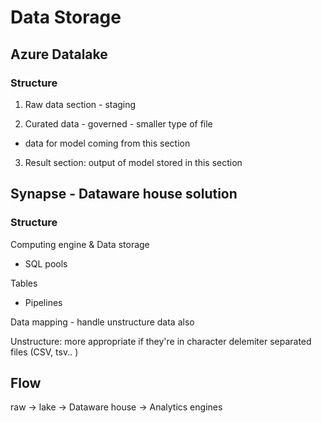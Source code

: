 # Data Storage

## Azure Datalake

### Structure

1. Raw data section - staging

2. Curated data - governed - smaller type of file

* data for model coming from this section

3. Result section: output of model stored in this section

## Synapse - Dataware house solution

### Structure

Computing engine & Data storage

* SQL pools

Tables
 
* Pipelines

Data mapping - handle unstructure data also

Unstructure: more appropriate if they're in character delemiter separated files (CSV, tsv.. )

## Flow 

raw -> lake -> Dataware house -> Analytics engines
